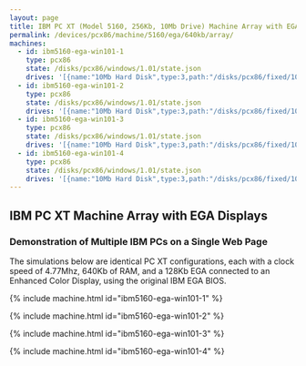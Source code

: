 ```yaml
---
layout: page
title: IBM PC XT (Model 5160, 256Kb, 10Mb Drive) Machine Array with EGA Displays
permalink: /devices/pcx86/machine/5160/ega/640kb/array/
machines:
  - id: ibm5160-ega-win101-1
    type: pcx86
    state: /disks/pcx86/windows/1.01/state.json
    drives: '[{name:"10Mb Hard Disk",type:3,path:"/disks/pcx86/fixed/10mb/PCDOS200-WIN101-EGA.json"}]'
  - id: ibm5160-ega-win101-2
    type: pcx86
    state: /disks/pcx86/windows/1.01/state.json
    drives: '[{name:"10Mb Hard Disk",type:3,path:"/disks/pcx86/fixed/10mb/PCDOS200-WIN101-EGA.json"}]'
  - id: ibm5160-ega-win101-3
    type: pcx86
    state: /disks/pcx86/windows/1.01/state.json
    drives: '[{name:"10Mb Hard Disk",type:3,path:"/disks/pcx86/fixed/10mb/PCDOS200-WIN101-EGA.json"}]'
  - id: ibm5160-ega-win101-4
    type: pcx86
    state: /disks/pcx86/windows/1.01/state.json
    drives: '[{name:"10Mb Hard Disk",type:3,path:"/disks/pcx86/fixed/10mb/PCDOS200-WIN101-EGA.json"}]'
---
```


IBM PC XT Machine Array with EGA Displays
-----------------------------------------

### Demonstration of Multiple IBM PCs on a Single Web Page

The simulations below are identical PC XT configurations, each with a clock speed of 4.77Mhz, 640Kb of RAM,
and a 128Kb EGA connected to an Enhanced Color Display, using the original IBM EGA BIOS.

{% include machine.html id="ibm5160-ega-win101-1" %}

{% include machine.html id="ibm5160-ega-win101-2" %}

{% include machine.html id="ibm5160-ega-win101-3" %}

{% include machine.html id="ibm5160-ega-win101-4" %}
